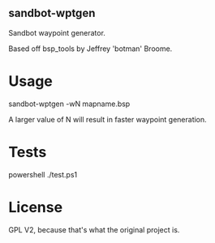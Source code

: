 
sandbot-wptgen
--------------
Sandbot waypoint generator.

Based off bsp_tools by Jeffrey 'botman' Broome.


Usage
=====
sandbot-wptgen -wN mapname.bsp

A larger value of N will result in faster waypoint generation.


Tests
=====
powershell ./test.ps1


License
=======
GPL V2, because that's what the original project is.
